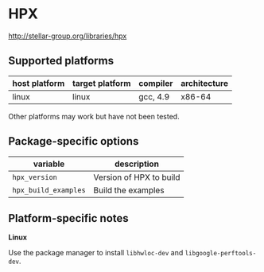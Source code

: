 HPX
===
http://stellar-group.org/libraries/hpx


Supported platforms
-------------------

| host platform | target platform | compiler | architecture |
| ------------- | --------------- | -------- | ------------ |
| linux         | linux           | gcc, 4.9 | x86-64       |

Other platforms may work but have not been tested.


Package-specific options
------------------------

| variable                       | description                                 |
| ------------------------------ | --------------------------------------------|
| `hpx_version`                  | Version of HPX to build                     |
| `hpx_build_examples`           | Build the examples                          |


Platform-specific notes
-----------------------
**Linux**

Use the package manager to install `libhwloc-dev` and `libgoogle-perftools-dev`.
